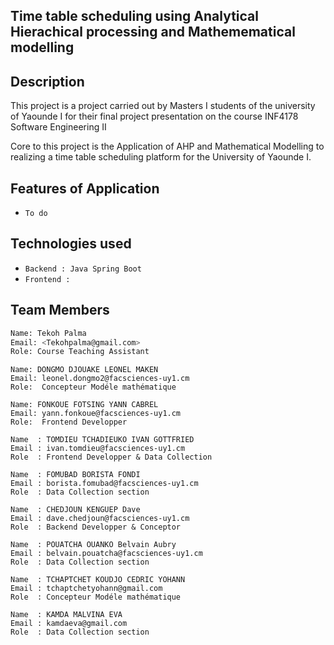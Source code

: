 ## Time table scheduling using Analytical Hierachical processing and Mathemematical modelling

## Description

This project is a project carried out by Masters I  students  of the university of Yaounde I for their
final project presentation on the course INF4178 Software Engineering II

Core to this project is the Application of AHP and Mathematical Modelling to realizing a time table scheduling
platform for the University of Yaounde I.

## Features of Application

- `To do`

## Technologies used

- `Backend : Java Spring Boot`
- `Frontend : `

## Team Members

```bash
Name: Tekoh Palma
Email: <Tekohpalma@gmail.com>
Role: Course Teaching Assistant
```

```
Name: DONGMO DJOUAKE LEONEL MAKEN
Email: leonel.dongmo2@facsciences-uy1.cm
Role:  Concepteur Modéle mathématique
```

```
Name: FONKOUE FOTSING YANN CABREL
Email: yann.fonkoue@facsciences-uy1.cm
Role:  Frontend Developper
```

```
Name  : TOMDIEU TCHADIEUKO IVAN GOTTFRIED
Email : ivan.tomdieu@facsciences-uy1.cm
Role  : Frontend Developper & Data Collection
```

```
Name  : FOMUBAD BORISTA FONDI
Email : borista.fomubad@facsciences-uy1.cm
Role  : Data Collection section
```

```
Name  : CHEDJOUN KENGUEP Dave
Email : dave.chedjoun@facsciences-uy1.cm
Role  : Backend Developper & Conceptor
```


```
Name  : POUATCHA OUANKO Belvain Aubry
Email : belvain.pouatcha@facsciences-uy1.cm
Role  : Data Collection section
```

```
Name  : TCHAPTCHET KOUDJO CEDRIC YOHANN
Email : tchaptchetyohann@gmail.com
Role  : Concepteur Modéle mathématique
```

```
Name  : KAMDA MALVINA EVA
Email : kamdaeva@gmail.com
Role  : Data Collection section

